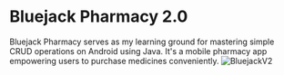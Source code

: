 # Bluejack Pharmacy 2.0

Bluejack Pharmacy serves as my learning ground for mastering simple CRUD operations on Android using Java. It's a mobile pharmacy app empowering users to purchase medicines conveniently.
![BluejackV2](https://github.com/aryareyhan/BluejackV2/assets/89510838/eaa3b200-c76f-48f1-9dc8-d3e4190ae0b2)
